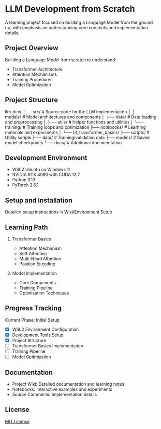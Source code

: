 # LLM Development from Scratch

A learning project focused on building a Language Model from the ground up, with emphasis on understanding core concepts and implementation details.

## Project Overview

Building a Language Model from scratch to understand:
- Transformer Architecture
- Attention Mechanisms
- Training Procedures
- Model Optimization

## Project Structure

llm-dev/
├── src/               # Source code for the LLM implementation
│   ├── models/       # Model architectures and components
│   ├── data/         # Data loading and preprocessing
│   ├── utils/        # Helper functions and utilities
│   └── training/     # Training loops and optimization
├── notebooks/        # Learning materials and experiments
│   └── 01_transformer_basics/
├── scripts/          # Utility scripts
├── data/             # Training/validation data
├── models/           # Saved model checkpoints
└── docs/             # Additional documentation

## Development Environment

- WSL2 Ubuntu on Windows 11
- NVIDIA RTX 4090 with CUDA 12.7
- Python 3.10
- PyTorch 2.5.1

## Setup and Installation

Detailed setup instructions in [Wiki/Environment Setup](../../wiki/Environment-Setup)

## Learning Path

1. Transformer Basics
   - Attention Mechanism
   - Self-Attention
   - Multi-Head Attention
   - Position Encoding

2. Model Implementation
   - Core Components
   - Training Pipeline
   - Optimization Techniques

## Progress Tracking

Current Phase: Initial Setup
- [x] WSL2 Environment Configuration
- [x] Development Tools Setup
- [x] Project Structure
- [ ] Transformer Basics Implementation
- [ ] Training Pipeline
- [ ] Model Optimization

## Documentation

- Project Wiki: Detailed documentation and learning notes
- Notebooks: Interactive examples and experiments
- Source Comments: Implementation details

## License

[MIT License](LICENSE)